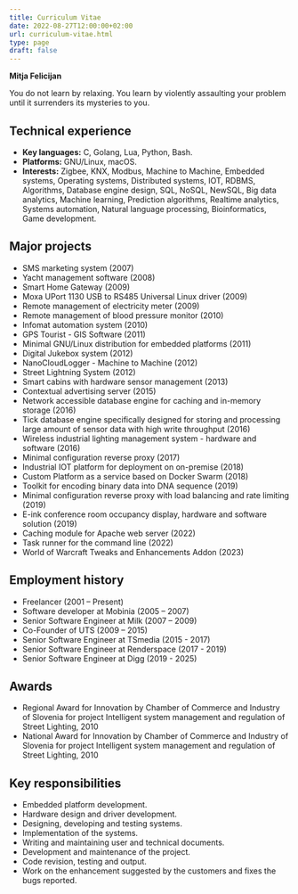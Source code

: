 ```yaml
---
title: Curriculum Vitae
date: 2022-08-27T12:00:00+02:00
url: curriculum-vitae.html
type: page
draft: false
---
```


**Mitja Felicijan**

You do not learn by relaxing. You learn by violently assaulting your problem
until it surrenders its mysteries to you.

## Technical experience

- **Key languages:** C, Golang, Lua, Python, Bash.
- **Platforms:** GNU/Linux, macOS.
- **Interests:** Zigbee, KNX, Modbus, Machine to Machine, Embedded systems,
  Operating systems, Distributed systems, IOT, RDBMS, Algorithms, Database
  engine design, SQL, NoSQL, NewSQL, Big data analytics, Machine learning,
  Prediction algorithms, Realtime analytics, Systems automation, Natural
  language processing, Bioinformatics, Game development.

## Major projects

- SMS marketing system (2007)
- Yacht management software (2008)
- Smart Home Gateway (2009)
- Moxa UPort 1130 USB to RS485 Universal Linux driver (2009)
- Remote management of electricity meter (2009)
- Remote management of blood pressure monitor (2010)
- Infomat automation system (2010)
- GPS Tourist - GIS Software (2011)
- Minimal GNU/Linux distribution for embedded platforms (2011)
- Digital Jukebox system (2012)
- NanoCloudLogger - Machine to Machine (2012)
- Street Lightning System (2012)
- Smart cabins with hardware sensor management (2013)
- Contextual advertising server (2015)
- Network accessible database engine for caching and in-memory storage (2016)
- Tick database engine specifically designed for storing and processing large
  amount of sensor data with high write throughput (2016)
- Wireless industrial lighting management system - hardware and software (2016)
- Minimal configuration reverse proxy (2017)
- Industrial IOT platform for deployment on on-premise (2018)
- Custom Platform as a service based on Docker Swarm (2018)
- Toolkit for encoding binary data into DNA sequence (2019)
- Minimal configuration reverse proxy with load balancing and rate limiting
  (2019)
- E-ink conference room occupancy display, hardware and software solution
  (2019)
- Caching module for Apache web server (2022)
- Task runner for the command line (2022)
- World of Warcraft Tweaks and Enhancements Addon (2023)

## Employment history

- Freelancer (2001 – Present)
- Software developer at Mobinia (2005 – 2007)
- Senior Software Engineer at Milk (2007 – 2009)
- Co-Founder of UTS (2009 – 2015)
- Senior Software Engineer at TSmedia (2015 - 2017)
- Senior Software Engineer at Renderspace (2017 - 2019)
- Senior Software Engineer at Digg (2019 - 2025)

## Awards

- Regional Award for Innovation by Chamber of Commerce and Industry of Slovenia
  for project Intelligent system management and regulation of Street Lighting,
  2010
- National Award for Innovation by Chamber of Commerce and Industry of Slovenia
  for project Intelligent system management and regulation of Street Lighting,
  2010

## Key responsibilities

- Embedded platform development.
- Hardware design and driver development.
- Designing, developing and testing systems.
- Implementation of the systems.
- Writing and maintaining user and technical documents.
- Development and maintenance of the project.
- Code revision, testing and output.
- Work on the enhancement suggested by the customers and fixes the bugs
  reported.
